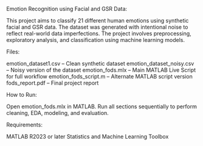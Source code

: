 Emotion Recognition using Facial and GSR Data:

This project aims to classify 21 different human emotions using synthetic facial and GSR data. The dataset was generated with intentional noise to reflect real-world data imperfections. The project involves preprocessing, exploratory analysis, and classification using machine learning models.

Files:

emotion_dataset1.csv – Clean synthetic dataset
emotion_dataset_noisy.csv – Noisy version of the dataset
emotion_fods.mlx – Main MATLAB Live Script for full workflow
emotion_fods_script.m – Alternate MATLAB script version
fods_report.pdf – Final project report

How to Run:

Open emotion_fods.mlx in MATLAB.
Run all sections sequentially to perform cleaning, EDA, modeling, and evaluation.

Requirements:

MATLAB R2023 or later
Statistics and Machine Learning Toolbox

